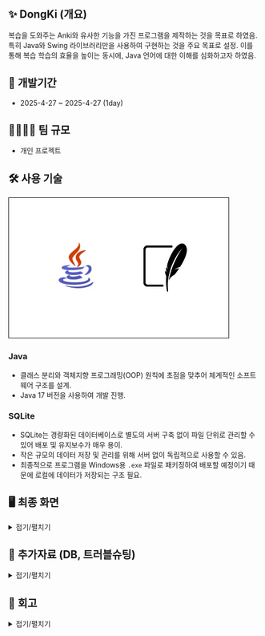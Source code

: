 ## ✨ DongKi (개요)

복습을 도와주는 Anki와 유사한 기능을 가진 프로그램을 제작하는 것을 목표로 하였음.
특히 Java와 Swing 라이브러리만을 사용하여 구현하는 것을 주요 목표로 설정.
이를 통해 복습 학습의 효율을 높이는 동시에, Java 언어에 대한 이해를 심화하고자 하였음.

## 📅 개발기간
- 2025-4-27 ~ 2025-4-27 (1day)

## 👨‍👩‍👧‍👦  팀 규모
- 개인 프로젝트

## 🛠️ 사용 기술

<img src="./img/stack.jpg">

### Java
  - 클래스 분리와 객체지향 프로그래밍(OOP) 원칙에 초점을 맞추어 체계적인 소프트웨어 구조를 설계.
  - Java 17 버전을 사용하여 개발 진행.
### SQLite
  - SQLite는 경량화된 데이터베이스로 별도의 서버 구축 없이 파일 단위로 관리할 수 있어 배포 및 유지보수가 매우 용이.
  - 작은 규모의 데이터 저장 및 관리를 위해 서버 없이 독립적으로 사용할 수 있음.
  - 최종적으로 프로그램을 Windows용 `.exe` 파일로 패키징하여 배포할 예정이기 때문에 로컬에 데이터가 저장되는 구조 필요.

## 🖥️ 최종 화면
<details>
<summary>접기/펼치기</summary>
<div markdown="1">

메인 화면
   <img src="./img/main.png">
질문 추가하기
   <img src="./img/add.png">
복습하기
   <img src="./img/review1.png">
   <img src="./img/review2.png">

</div>
</details>

## 📎 추가자료 (DB, 트러블슈팅)
<details>
<summary>접기/펼치기</summary>
<div markdown="1">

### DB
<img src="./img/db.jpg">

```java
var sql = "CREATE TABLE IF NOT EXISTS warehouses ("
	+ " date text NOT NULL,"
	+ " question text,"
	+ " answer text,"
	+ "is_done INTEGER"
	+ ");";
```

### 🚨 트러블슈팅
### 🛑 문제 상황 1 : DB에 데이터가 있는데도 조회 결과가 0건이 나오는 문제
- `warehouses` 테이블에 `date` 컬럼 기준으로 데이터가 존재함에도 불구하고
  `SELECT COUNT(*)` 쿼리를 실행했을 때 항상 0건이 반환됨.
- 로직은 여러 날짜(d1, d2, d3, d4, d5)를 순회하면서 해당 날짜별 데이터 개수를 합산하는 형태였음.
##### 🔍 원인 분석
1. **PreparedStatement 사용법 오류**
    - `executeQuery(sql)`처럼 SQL을 다시 전달하면서 실행했음.
    - PreparedStatement는 미리 쿼리를 컴파일해두기 때문에, `executeQuery()`를 **빈칸으로 호출**해야 한다.

2. **ResultSet 처리 오류**
    - `ResultSet`에서 데이터를 읽을 때, `rs.next()`를 호출하지 않고 바로 값을 꺼내려고 했음.
    - JDBC에서는 `rs.next()`를 호출해야 커서가 첫 번째 row로 이동하고, 이후 값을 읽을 수 있다.

3. **SQL alias 설정 누락**
    - `SELECT COUNT(*)` 결과를 읽을 때 `"DISTINCT COUNT(*)"`라는 잘못된 컬럼명을 사용했음.
    - SQL에서 alias(별칭)를 사용해 결과 컬럼 이름을 명시하고, 해당 이름으로 값을 꺼내야 한다.
#### 🛠 해결 방법
1. **PreparedStatement 올바르게 사용**
2. **ResultSet에서 커서 이동**
3. **SQL 컬럼 alias 지정**

#### 🧑‍💻 BEFORE 코드
```java
var sql = "SELECT DISTINCT COUNT(*) FROM warehouses WHERE date = ?";

try (var conn = DriverManager.getConnection(CreateTable.DB_URL);
	var stmt = conn.prepareStatement(sql)) {

	for (String checkDate : checkDates) {
	    stmt.setString(1, checkDate);
	    var rs = stmt.executeQuery(sql);
	    cnt += rs.getInt("DISTINCT COUNT(*)");
	}
} catch (SQLException e) {
	System.err.println(e.getMessage());
}
```
#### 🧑‍💻 AFTER 코드
```java
String sql = "SELECT COUNT(*) AS cnt FROM warehouses WHERE date = ?";

try (var conn = DriverManager.getConnection(CreateTable.DB_URL);
	var stmt = conn.prepareStatement(sql)) {

	for (String checkDate : checkDates) {
	    stmt.setString(1, checkDate);
	    try (var rs = stmt.executeQuery()) {
	        if (rs.next()) {
	        cnt += rs.getInt("cnt");
	        }
	    }
	}
} catch (SQLException e) {
	System.err.println(e.getMessage());
}
```

### 🛑 문제 상황 2 : ROWID 가져오는 문제
- warehouses 테이블에서 date 컬럼을 조건으로 조회할 때, 분명히 데이터가 존재함에도 불구하고, ROWID를 제대로 가져오지 못하고 question 내용도 출력되지 않는 문제가 발생하였다.
- ResultSet에서 rs.next() 호출 없이 바로 데이터를 꺼내려고 시도하고 있었다.
##### 🔍 원인 분석
1. ResultSet 커서 이동 누락
   - JDBC에서 쿼리 결과를 읽기 위해서는 반드시 ResultSet 객체의 next() 메서드를 호출해 커서를 데이터 행으로 이동시켜야 한다. rs.next()를 호출하지 않으면 커서는 데이터 시작 지점(초기 상태)에 머물러 있으며, 데이터를 정상적으로 읽을 수 없다.
2. 여러 행 처리 미흡
   - 한 날짜에 여러 개의 질문(question)이 있을 수 있는데, 기존 코드는 ResultSet에서 반복문(while) 없이 한 번만 값을 읽으려 했다. 결과적으로, 여러 행을 처리하지 못하고 첫 번째 데이터도 정상적으로 읽지 못하는 문제가 생겼다.
#### 🛠 해결 방법
1. **ResultSet에서 while(rs.next()) 반복문을 통해 모든 결과 행을 순회하도록 수정**
2. **각 행에 대해 id(ROWID)와 question을 정상적으로 읽어오도록 코드를 개선**

#### 🧑‍💻 BEFORE 코드
```java
for (String checkDate : checkDates) {  
    stmt.setString(1, checkDate);  
    var rs = stmt.executeQuery();  
    ids.add(rs.getInt("id"));  
    System.out.println(rs.getString("question"));  
}
```
#### 🧑‍💻 AFTER 코드
```java
for (String checkDate : checkDates) {  
    stmt.setString(1, checkDate);  
    var rs = stmt.executeQuery();  
    while (rs.next()) {  
        ids.add(rs.getInt("id"));  
        System.out.println(rs.getString("question"));  
    }  
}
```
</div>
</details>

## 🧠 회고
<details>
<summary>접기/펼치기</summary>
<div markdown="1">

### 🎯 프로젝트 목표
- 인프런의 '널널한 개발자의 자바' 강의를 Part4까지 수강한 후 단순히 강의 수강에 그치지 않고 직접 프로젝트를 진행하여 학습 내용을 체득하는 것을 목표로 하였다.

### 💡 잘한 점
- 강의만 듣는 것에 그치지 않고 하루 동안 프로젝트를 스스로 기획하고 개발해보면서 이론을 실제 코드로 체득할 수 있었다.

- 개발 과정에서는 한글 문서나 블로그에 의존하지 않고 공식 레퍼런스 문서를 우선적으로 참고하였다. 레퍼런스 문서에서 해결할 수 없는 경우에만 StackOverflow를 활용하여 문제를 해결하는 방식으로 문제 해결 능력을 키웠다.

### 🔥 아쉬운 점
- 클래스를 작성할 때 각 클래스의 목적과 역할을 명확하게 분리하는 데 어려움을 겪었다. 특히 어떤 기준으로 클래스를 나눌지 판단하는 부분에서 많은 고민이 있었다.
  
- 코드 중복이 여러 곳에 발생했지만 이번 프로젝트 내에서는 이를 완전히 정리하지 못했다. 이후 추가 개선이 필요한 부분이다.

- SQL 관련 학습을 진행한지 시간이 지나면서 기본적인 쿼리 작성이나 최적화에 대한 감이 많이 떨어져 있음을 느꼈다.

### 🛠️ 개선 방향
- 다음 프로젝트에서는 클래스 분리 기준을 명확히 세우고, 개발 초기에 설계(다이어그램 작성 등)부터 시작하는 습관을 들이고자 한다.

- 중복 코드를 줄이기 위해 헬퍼 메소드나 공통 클래스를 적극적으로 도입하고, 리팩토링 시간을 별도로 확보할 계획이다.

- SQL 최적화와 데이터베이스 설계에 대해 다시 한 번 학습을 진행하고, 보다 성능을 고려한 쿼리 작성 연습을 병행할 예정이다.

### 📝 느낀 점
- 이번 프로젝트를 통해 강의에서 배운 내용을 직접 구현해보면서 지식이 단단해지는 경험을 할 수 있었다.

- 앞으로는 **어떻게 설계하고, 어떻게 더 나은 구조를 만들 수 있을까**를 고민하면서 개발하는 습관을 더욱 키워야겠다고 느꼈다.

</div>
</details>
